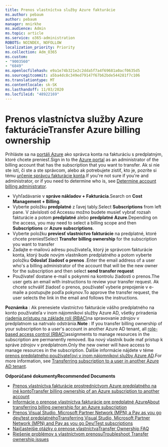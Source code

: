 ```yaml
---
title: Prenos vlastníctva služby Azure fakturácie
ms.author: pebaum
author: pebaum
manager: mnirkhe
ms.audience: Admin
ms.topic: article
ms.service: o365-administration
ROBOTS: NOINDEX, NOFOLLOW
localization_priority: Priority
ms.collection: Adm_O365
ms.custom:
- "9003560"
- "6849"
ms.openlocfilehash: e9a1e74b321e2c2dda5f7a4f69681a0acf0635d5
ms.sourcegitcommit: a5ba4dc8c349ed79147f67b62bde544281f7c106
ms.translationtype: MT
ms.contentlocale: sk-SK
ms.lasthandoff: 11/03/2020
ms.locfileid: "48922169"
---
```

# <a name="transfer-azure-billing-ownership"></a><span data-ttu-id="93941-102">Prenos vlastníctva služby Azure fakturácie</span><span class="sxs-lookup"><span data-stu-id="93941-102">Transfer Azure billing ownership</span></span>

<span data-ttu-id="93941-103">Prihláste sa na [portáli Azure](https://portal.azure.com/) ako správca konta na fakturáciu s predplatným, ktoré chcete preniesť.</span><span class="sxs-lookup"><span data-stu-id="93941-103">Sign in to the [Azure portal](https://portal.azure.com/) as an administrator of the billing account that has the subscription that you want to transfer.</span></span> <span data-ttu-id="93941-104">Ak si nie ste istí, či ste a ste správcom, alebo ak potrebujete zistiť, kto je, pozrite si tému [určenie správcu fakturácie konta](https://docs.microsoft.com/azure/cost-management-billing/understand/subscription-transfer#whoisaa).</span><span class="sxs-lookup"><span data-stu-id="93941-104">If you're not sure if you're and administrator, or if you need to determine who is, see [Determine account billing administrator](https://docs.microsoft.com/azure/cost-management-billing/understand/subscription-transfer#whoisaa).</span></span>

- <span data-ttu-id="93941-105">Vyhľadávanie v **správe nákladov + Fakturácia**.</span><span class="sxs-lookup"><span data-stu-id="93941-105">Search on **Cost Management + Billing**.</span></span>
- <span data-ttu-id="93941-106">Vyberte položku **predplatné** z ľavej tably.</span><span class="sxs-lookup"><span data-stu-id="93941-106">Select **Subscriptions** from left pane.</span></span> <span data-ttu-id="93941-107">V závislosti od Accessu možno budete musieť vybrať rozsah fakturácie a potom **predplatné** alebo **predplatné Azure**.</span><span class="sxs-lookup"><span data-stu-id="93941-107">Depending on the access, you may need to select a billing scope and then **Subscriptions** or **Azure subscriptions**.</span></span>
- <span data-ttu-id="93941-108">Vyberte položku **previesť vlastníctvo fakturácie** na predplatné, ktoré chcete preniesť</span><span class="sxs-lookup"><span data-stu-id="93941-108">Select **Transfer billing ownership** for the subscription you want to transfer</span></span>
- <span data-ttu-id="93941-109">Zadajte e-mailovú adresu používateľa, ktorý je správcom fakturácie konta, ktorý bude novým vlastníkom predplatného a potom vyberte položku **Odoslať žiadosť o prenos** .</span><span class="sxs-lookup"><span data-stu-id="93941-109">Enter the email address of a user who's a billing administrator of the account that will be the new owner for the subscription and then select **send transfer request**</span></span>
- <span data-ttu-id="93941-110">Používateľ dostane e-mail s pokynmi na kontrolu žiadosti o prenos.</span><span class="sxs-lookup"><span data-stu-id="93941-110">The user gets an email with instructions to review your transfer request.</span></span> <span data-ttu-id="93941-111">Ak chcete schváliť žiadosť o prenos, používateľ vyberie prepojenie v e-maile a postupujte podľa pokynov.</span><span class="sxs-lookup"><span data-stu-id="93941-111">To approve the transfer request, the user selects the link in the email and follows the instructions.</span></span>

<span data-ttu-id="93941-112">**Poznámka** : Ak prenesiete vlastníctvo fakturácie vášho predplatného na konto používateľa v inom nájomníkovi služby Azure AD, všetky priradenia [riadenia prístupu na základe rolí (RBAC)](https://docs.microsoft.com/azure/role-based-access-control/overview?WT.mc_id=Portal-Microsoft_Azure_Support)na spravovanie zdrojov v predplatnom sa natrvalo odstránia.</span><span class="sxs-lookup"><span data-stu-id="93941-112">**Note** : If you transfer billing ownership of your subscription to a user's account in another Azure AD tenant, all [role-based access control (RBAC)](https://docs.microsoft.com/azure/role-based-access-control/overview?WT.mc_id=Portal-Microsoft_Azure_Support)assignments to manage resources in the subscription are permanently removed.</span></span> <span data-ttu-id="93941-113">Iba nový vlastník bude mať prístup k správe zdrojov v predplatnom.</span><span class="sxs-lookup"><span data-stu-id="93941-113">Only the new owner will have access to manage resources in the subscription.</span></span> <span data-ttu-id="93941-114">Ďalšie informácie nájdete v téme [prenos predplatného používateľovi v inom nájomníkovi služby Azure AD](https://docs.microsoft.com/azure/active-directory/managed-identities-azure-resources/known-issues?WT.mc_id=Portal-Microsoft_Azure_Support).</span><span class="sxs-lookup"><span data-stu-id="93941-114">For more information, see [Transferring subscription to a user in another Azure AD tenant](https://docs.microsoft.com/azure/active-directory/managed-identities-azure-resources/known-issues?WT.mc_id=Portal-Microsoft_Azure_Support).</span></span>

<span data-ttu-id="93941-115">**Odporúčané dokumenty**</span><span class="sxs-lookup"><span data-stu-id="93941-115">**Recommended Documents**</span></span>

- [<span data-ttu-id="93941-116">Prenos vlastníctva fakturácie prostredníctvom Azure predplatného na iné konto</span><span class="sxs-lookup"><span data-stu-id="93941-116">Transfer billing ownership of an Azure subscription to another account</span></span>](https://docs.microsoft.com/azure/cost-management-billing/manage/billing-subscription-transfer)
- [<span data-ttu-id="93941-117">Informácie o prenose vlastníctva fakturácie pre predplatné Azure</span><span class="sxs-lookup"><span data-stu-id="93941-117">About transferring billing ownership for an Azure subscription</span></span>](https://docs.microsoft.com//azure/cost-management-billing/understand/subscription-transfer)
- [<span data-ttu-id="93941-118">Prenos Visual Studio, Microsoft Partner Network (MPN) a Pay as you go dev/test predplatného</span><span class="sxs-lookup"><span data-stu-id="93941-118">Transferring Visual Studio, Microsoft Partner Network (MPN) and Pay as you go Dev/Test subscriptions</span></span>](https://docs.microsoft.com/azure/billing/billing-subscription-transfer?WT.mc_id=Portal-Microsoft_Azure_Support#transferring-visual-studio-microsoft-partner-network-mpn-and-pay-as-you-go-devtest-subscriptions)
- [<span data-ttu-id="93941-119">Najčastejšie otázky o prenose vlastníctva</span><span class="sxs-lookup"><span data-stu-id="93941-119">Transfer Ownership FAQ</span></span>](https://docs.microsoft.com/azure/billing/billing-subscription-transfer?WT.mc_id=Portal-Microsoft_Azure_Support#frequently-asked-questions-faq-for-senders)
- [<span data-ttu-id="93941-120">Riešenie problémov s vlastníctvom prenosu</span><span class="sxs-lookup"><span data-stu-id="93941-120">Troubleshoot Transfer ownership issues</span></span>](https://docs.microsoft.com/azure/billing/billing-subscription-transfer?WT.mc_id=Portal-Microsoft_Azure_Support#troubleshooting)
